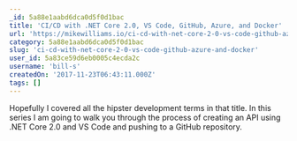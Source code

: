 ```yaml
---
_id: 5a88e1aabd6dca0d5f0d1bac
title: 'CI/CD with .NET Core 2.0, VS Code, GitHub, Azure, and Docker'
url: 'https://mikewilliams.io/ci-cd-with-net-core-2-0-vs-code-github-azure-and-docker-891748641315'
category: 5a88e1aabd6dca0d5f0d1bac
slug: 'ci-cd-with-net-core-2-0-vs-code-github-azure-and-docker'
user_id: 5a83ce59d6eb0005c4ecda2c
username: 'bill-s'
createdOn: '2017-11-23T06:43:11.000Z'
tags: []
---
```


Hopefully I covered all the hipster development terms in that title. In this series I am going to walk you through the process of creating an API using .NET Core 2.0 and VS Code and pushing to a GitHub repository.
